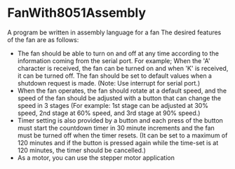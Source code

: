 # FanWith8051Assembly
A program be written in assembly language for a fan
 The desired features of the fan are as follows:
- The fan should be able to turn on and off at any time according to the information coming from the serial 
port. For example; When the 'A' character is received, the fan can be turned on and when 'K' is received, it 
can be turned off. The fan should be set to default values when a shutdown request is made. (Note: Use 
interrupt for serial port.)
- When the fan operates, the fan should rotate at a default speed, and the speed of the fan should be adjusted 
with a button that can change the speed in 3 stages (For example: 1st stage can be adjusted at 30% speed, 
2nd stage at 60% speed, and 3rd stage at 90% speed.)
- Timer setting is also provided by a button and each press of the button must start the countdown timer in 30 
minute increments and the fan must be turned off when the timer resets. (It can be set to a maximum of 120 
minutes and if the button is pressed again while the time-set is at 120 minutes, the timer should be cancelled.)
- As a motor, you can use the stepper motor application 
